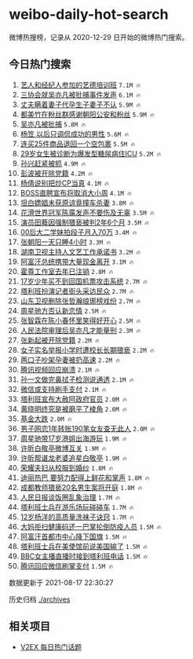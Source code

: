 # weibo-daily-hot-search

微博热搜榜，记录从 2020-12-29 日开始的微博热门搜索。

## 今日热门搜索

<!-- BEGIN -->

1. [艺人和经纪人参加的艺德培训班](https://s.weibo.com/weibo?q=%23%E8%89%BA%E4%BA%BA%E5%92%8C%E7%BB%8F%E7%BA%AA%E4%BA%BA%E5%8F%82%E5%8A%A0%E7%9A%84%E8%89%BA%E5%BE%B7%E5%9F%B9%E8%AE%AD%E7%8F%AD%23&Refer=top) `7.1M 🔥`
1. [三协会就吴亦凡被批捕事件发声](https://s.weibo.com/weibo?q=%23%E4%B8%89%E5%8D%8F%E4%BC%9A%E5%B0%B1%E5%90%B4%E4%BA%A6%E5%87%A1%E8%A2%AB%E6%89%B9%E6%8D%95%E4%BA%8B%E4%BB%B6%E5%8F%91%E5%A3%B0%23&Refer=top) `6.1M 🔥`
1. [丈夫瞒着妻子代孕生子妻子不认](https://s.weibo.com/weibo?q=%23%E4%B8%88%E5%A4%AB%E7%9E%92%E7%9D%80%E5%A6%BB%E5%AD%90%E4%BB%A3%E5%AD%95%E7%94%9F%E5%AD%90%E5%A6%BB%E5%AD%90%E4%B8%8D%E8%AE%A4%23&Refer=top) `5.9M 🔥`
1. [都美竹在粉丝群感谢朝阳公安和粉丝](https://s.weibo.com/weibo?q=%23%E9%83%BD%E7%BE%8E%E7%AB%B9%E5%9C%A8%E7%B2%89%E4%B8%9D%E7%BE%A4%E6%84%9F%E8%B0%A2%E6%9C%9D%E9%98%B3%E5%85%AC%E5%AE%89%E5%92%8C%E7%B2%89%E4%B8%9D%23&Refer=top) `5.9M 🔥`
1. [吴亦凡被批捕](https://s.weibo.com/weibo?q=%23%E5%90%B4%E4%BA%A6%E5%87%A1%E8%A2%AB%E6%89%B9%E6%8D%95%23&Refer=top) `5.8M 🔥`
1. [杨笠 以后只调侃成功的男性](https://s.weibo.com/weibo?q=%E6%9D%A8%E7%AC%A0%20%E4%BB%A5%E5%90%8E%E5%8F%AA%E8%B0%83%E4%BE%83%E6%88%90%E5%8A%9F%E7%9A%84%E7%94%B7%E6%80%A7&Refer=top) `5.6M 🔥`
1. [连买25件商品退回一个空包裹](https://s.weibo.com/weibo?q=%23%E8%BF%9E%E4%B9%B025%E4%BB%B6%E5%95%86%E5%93%81%E9%80%80%E5%9B%9E%E4%B8%80%E4%B8%AA%E7%A9%BA%E5%8C%85%E8%A3%B9%23&Refer=top) `5.5M 🔥`
1. [29岁女生被诊断为爆发型糖尿病住ICU](https://s.weibo.com/weibo?q=%2329%E5%B2%81%E5%A5%B3%E7%94%9F%E8%A2%AB%E8%AF%8A%E6%96%AD%E4%B8%BA%E7%88%86%E5%8F%91%E5%9E%8B%E7%B3%96%E5%B0%BF%E7%97%85%E4%BD%8FICU%23&Refer=top) `5.2M 🔥`
1. [孙兴赶紧被抓](https://s.weibo.com/weibo?q=%E5%AD%99%E5%85%B4%E8%B5%B6%E7%B4%A7%E8%A2%AB%E6%8A%93&Refer=top) `4.9M 🔥`
1. [彭波被开除党籍](https://s.weibo.com/weibo?q=%23%E5%BD%AD%E6%B3%A2%E8%A2%AB%E5%BC%80%E9%99%A4%E5%85%9A%E7%B1%8D%23&Refer=top) `4.2M 🔥`
1. [杨倩说别把炒CP当真](https://s.weibo.com/weibo?q=%E6%9D%A8%E5%80%A9%E8%AF%B4%E5%88%AB%E6%8A%8A%E7%82%92CP%E5%BD%93%E7%9C%9F&Refer=top) `4.1M 🔥`
1. [BOSS直聘宣布将取消大小周](https://s.weibo.com/weibo?q=%23BOSS%E7%9B%B4%E8%81%98%E5%AE%A3%E5%B8%83%E5%B0%86%E5%8F%96%E6%B6%88%E5%A4%A7%E5%B0%8F%E5%91%A8%23&Refer=top) `4.1M 🔥`
1. [坦白嫖娼未获原谅竟撞车杀妻](https://s.weibo.com/weibo?q=%23%E5%9D%A6%E7%99%BD%E5%AB%96%E5%A8%BC%E6%9C%AA%E8%8E%B7%E5%8E%9F%E8%B0%85%E7%AB%9F%E6%92%9E%E8%BD%A6%E6%9D%80%E5%A6%BB%23&Refer=top) `3.8M 🔥`
1. [花滑世界冠军陈露发声不要伤及无辜](https://s.weibo.com/weibo?q=%E8%8A%B1%E6%BB%91%E4%B8%96%E7%95%8C%E5%86%A0%E5%86%9B%E9%99%88%E9%9C%B2%E5%8F%91%E5%A3%B0%E4%B8%8D%E8%A6%81%E4%BC%A4%E5%8F%8A%E6%97%A0%E8%BE%9C&Refer=top) `3.5M 🔥`
1. [演员田蕤因强制猥亵被判2年6个月](https://s.weibo.com/weibo?q=%23%E6%BC%94%E5%91%98%E7%94%B0%E8%95%A4%E5%9B%A0%E5%BC%BA%E5%88%B6%E7%8C%A5%E4%BA%B5%E8%A2%AB%E5%88%A42%E5%B9%B46%E4%B8%AA%E6%9C%88%23&Refer=top) `3.5M 🔥`
1. [00后大二学妹拍段子月入70万](https://s.weibo.com/weibo?q=%2300%E5%90%8E%E5%A4%A7%E4%BA%8C%E5%AD%A6%E5%A6%B9%E6%8B%8D%E6%AE%B5%E5%AD%90%E6%9C%88%E5%85%A570%E4%B8%87%23&Refer=top) `3.4M 🔥`
1. [张朝阳一天只睡4小时](https://s.weibo.com/weibo?q=%E5%BC%A0%E6%9C%9D%E9%98%B3%E4%B8%80%E5%A4%A9%E5%8F%AA%E7%9D%A14%E5%B0%8F%E6%97%B6&Refer=top) `3.3M 🔥`
1. [湖南卫视主持人文艺工作承诺书](https://s.weibo.com/weibo?q=%23%E6%B9%96%E5%8D%97%E5%8D%AB%E8%A7%86%E4%B8%BB%E6%8C%81%E4%BA%BA%E6%96%87%E8%89%BA%E5%B7%A5%E4%BD%9C%E6%89%BF%E8%AF%BA%E4%B9%A6%23&Refer=top) `3.2M 🔥`
1. [阿富汗总统携带大量现金离开](https://s.weibo.com/weibo?q=%23%E9%98%BF%E5%AF%8C%E6%B1%97%E6%80%BB%E7%BB%9F%E6%90%BA%E5%B8%A6%E5%A4%A7%E9%87%8F%E7%8E%B0%E9%87%91%E7%A6%BB%E5%BC%80%23&Refer=top) `3.1M 🔥`
1. [霍尊工作室去年已注销](https://s.weibo.com/weibo?q=%23%E9%9C%8D%E5%B0%8A%E5%B7%A5%E4%BD%9C%E5%AE%A4%E5%8E%BB%E5%B9%B4%E5%B7%B2%E6%B3%A8%E9%94%80%23&Refer=top) `2.8M 🔥`
1. [17岁少年买不到回国机票攻击系统](https://s.weibo.com/weibo?q=%2317%E5%B2%81%E5%B0%91%E5%B9%B4%E4%B9%B0%E4%B8%8D%E5%88%B0%E5%9B%9E%E5%9B%BD%E6%9C%BA%E7%A5%A8%E6%94%BB%E5%87%BB%E7%B3%BB%E7%BB%9F%23&Refer=top) `2.7M 🔥`
1. [塔利班扮演记者街头采访民众](https://s.weibo.com/weibo?q=%E5%A1%94%E5%88%A9%E7%8F%AD%E6%89%AE%E6%BC%94%E8%AE%B0%E8%80%85%E8%A1%97%E5%A4%B4%E9%87%87%E8%AE%BF%E6%B0%91%E4%BC%97&Refer=top) `2.7M 🔥`
1. [山东卫视删除张哲瀚琅琊榜戏份](https://s.weibo.com/weibo?q=%23%E5%B1%B1%E4%B8%9C%E5%8D%AB%E8%A7%86%E5%88%A0%E9%99%A4%E5%BC%A0%E5%93%B2%E7%80%9A%E7%90%85%E7%90%8A%E6%A6%9C%E6%88%8F%E4%BB%BD%23&Refer=top) `2.7M 🔥`
1. [周星驰方否认新恋情](https://s.weibo.com/weibo?q=%23%E5%91%A8%E6%98%9F%E9%A9%B0%E6%96%B9%E5%90%A6%E8%AE%A4%E6%96%B0%E6%81%8B%E6%83%85%23&Refer=top) `2.5M 🔥`
1. [张智霖在陈小春怀里笑得好开心](https://s.weibo.com/weibo?q=%23%E5%BC%A0%E6%99%BA%E9%9C%96%E5%9C%A8%E9%99%88%E5%B0%8F%E6%98%A5%E6%80%80%E9%87%8C%E7%AC%91%E5%BE%97%E5%A5%BD%E5%BC%80%E5%BF%83%23&Refer=top) `2.5M 🔥`
1. [人民法院审理后吴亦凡才能量刑](https://s.weibo.com/weibo?q=%23%E4%BA%BA%E6%B0%91%E6%B3%95%E9%99%A2%E5%AE%A1%E7%90%86%E5%90%8E%E5%90%B4%E4%BA%A6%E5%87%A1%E6%89%8D%E8%83%BD%E9%87%8F%E5%88%91%23&Refer=top) `2.3M 🔥`
1. [张新起被开除党籍](https://s.weibo.com/weibo?q=%23%E5%BC%A0%E6%96%B0%E8%B5%B7%E8%A2%AB%E5%BC%80%E9%99%A4%E5%85%9A%E7%B1%8D%23&Refer=top) `2.2M 🔥`
1. [女子实名举报小学时遭校长长期猥亵](https://s.weibo.com/weibo?q=%23%E5%A5%B3%E5%AD%90%E5%AE%9E%E5%90%8D%E4%B8%BE%E6%8A%A5%E5%B0%8F%E5%AD%A6%E6%97%B6%E9%81%AD%E6%A0%A1%E9%95%BF%E9%95%BF%E6%9C%9F%E7%8C%A5%E4%BA%B5%23&Refer=top) `2.2M 🔥`
1. [两口子吵架孕妻被扔高速](https://s.weibo.com/weibo?q=%23%E4%B8%A4%E5%8F%A3%E5%AD%90%E5%90%B5%E6%9E%B6%E5%AD%95%E5%A6%BB%E8%A2%AB%E6%89%94%E9%AB%98%E9%80%9F%23&Refer=top) `2.2M 🔥`
1. [腾讯视频回应崩溃](https://s.weibo.com/weibo?q=%23%E8%85%BE%E8%AE%AF%E8%A7%86%E9%A2%91%E5%9B%9E%E5%BA%94%E5%B4%A9%E6%BA%83%23&Refer=top) `2.1M 🔥`
1. [孙一文做完鼻拭子检测说通透](https://s.weibo.com/weibo?q=%23%E5%AD%99%E4%B8%80%E6%96%87%E5%81%9A%E5%AE%8C%E9%BC%BB%E6%8B%AD%E5%AD%90%E6%A3%80%E6%B5%8B%E8%AF%B4%E9%80%9A%E9%80%8F%23&Refer=top) `2.1M 🔥`
1. [微信或支持刷手支付](https://s.weibo.com/weibo?q=%23%E5%BE%AE%E4%BF%A1%E6%88%96%E6%94%AF%E6%8C%81%E5%88%B7%E6%89%8B%E6%94%AF%E4%BB%98%23&Refer=top) `2.1M 🔥`
1. [塔利班宣布大赦阿政府官员](https://s.weibo.com/weibo?q=%23%E5%A1%94%E5%88%A9%E7%8F%AD%E5%AE%A3%E5%B8%83%E5%A4%A7%E8%B5%A6%E9%98%BF%E6%94%BF%E5%BA%9C%E5%AE%98%E5%91%98%23&Refer=top) `2.0M 🔥`
1. [黄晓明终究是被磨平了棱角](https://s.weibo.com/weibo?q=%23%E9%BB%84%E6%99%93%E6%98%8E%E7%BB%88%E7%A9%B6%E6%98%AF%E8%A2%AB%E7%A3%A8%E5%B9%B3%E4%BA%86%E6%A3%B1%E8%A7%92%23&Refer=top) `2.0M 🔥`
1. [基金大跌](https://s.weibo.com/weibo?q=%E5%9F%BA%E9%87%91%E5%A4%A7%E8%B7%8C&Refer=top) `2.0M 🔥`
1. [男子网恋1年转账190笔女友查无此人](https://s.weibo.com/weibo?q=%23%E7%94%B7%E5%AD%90%E7%BD%91%E6%81%8B1%E5%B9%B4%E8%BD%AC%E8%B4%A6190%E7%AC%94%E5%A5%B3%E5%8F%8B%E6%9F%A5%E6%97%A0%E6%AD%A4%E4%BA%BA%23&Refer=top) `2.0M 🔥`
1. [周星驰带17岁港姐出海游玩](https://s.weibo.com/weibo?q=%E5%91%A8%E6%98%9F%E9%A9%B0%E5%B8%A617%E5%B2%81%E6%B8%AF%E5%A7%90%E5%87%BA%E6%B5%B7%E6%B8%B8%E7%8E%A9&Refer=top) `1.9M 🔥`
1. [许昕白敬亭微博互关](https://s.weibo.com/weibo?q=%23%E8%AE%B8%E6%98%95%E7%99%BD%E6%95%AC%E4%BA%AD%E5%BE%AE%E5%8D%9A%E4%BA%92%E5%85%B3%23&Refer=top) `1.9M 🔥`
1. [许昕帮谌龙老婆追星白敬亭](https://s.weibo.com/weibo?q=%23%E8%AE%B8%E6%98%95%E5%B8%AE%E8%B0%8C%E9%BE%99%E8%80%81%E5%A9%86%E8%BF%BD%E6%98%9F%E7%99%BD%E6%95%AC%E4%BA%AD%23&Refer=top) `1.9M 🔥`
1. [荣耀夫妇从校服到婚纱](https://s.weibo.com/weibo?q=%23%E8%8D%A3%E8%80%80%E5%A4%AB%E5%A6%87%E4%BB%8E%E6%A0%A1%E6%9C%8D%E5%88%B0%E5%A9%9A%E7%BA%B1%23&Refer=top) `1.8M 🔥`
1. [迪丽热巴 要努力配得上鲜花和掌声](https://s.weibo.com/weibo?q=%E8%BF%AA%E4%B8%BD%E7%83%AD%E5%B7%B4%20%E8%A6%81%E5%8A%AA%E5%8A%9B%E9%85%8D%E5%BE%97%E4%B8%8A%E9%B2%9C%E8%8A%B1%E5%92%8C%E6%8E%8C%E5%A3%B0&Refer=top) `1.8M 🔥`
1. [成都教师猥亵20名男生案将开庭](https://s.weibo.com/weibo?q=%23%E6%88%90%E9%83%BD%E6%95%99%E5%B8%88%E7%8C%A5%E4%BA%B520%E5%90%8D%E7%94%B7%E7%94%9F%E6%A1%88%E5%B0%86%E5%BC%80%E5%BA%AD%23&Refer=top) `1.8M 🔥`
1. [人民日报谈饭圈乱象治理](https://s.weibo.com/weibo?q=%23%E4%BA%BA%E6%B0%91%E6%97%A5%E6%8A%A5%E8%B0%88%E9%A5%AD%E5%9C%88%E4%B9%B1%E8%B1%A1%E6%B2%BB%E7%90%86%23&Refer=top) `1.7M 🔥`
1. [塔利班士兵在游乐场玩碰碰车](https://s.weibo.com/weibo?q=%23%E5%A1%94%E5%88%A9%E7%8F%AD%E5%A3%AB%E5%85%B5%E5%9C%A8%E6%B8%B8%E4%B9%90%E5%9C%BA%E7%8E%A9%E7%A2%B0%E7%A2%B0%E8%BD%A6%23&Refer=top) `1.7M 🔥`
1. [12岁杨洋的高质量洗袜子诀窍](https://s.weibo.com/weibo?q=%2312%E5%B2%81%E6%9D%A8%E6%B4%8B%E7%9A%84%E9%AB%98%E8%B4%A8%E9%87%8F%E6%B4%97%E8%A2%9C%E5%AD%90%E8%AF%80%E7%AA%8D%23&Refer=top) `1.7M 🔥`
1. [大妈拒扫健康码还一巴掌抡倒防疫人员](https://s.weibo.com/weibo?q=%23%E5%A4%A7%E5%A6%88%E6%8B%92%E6%89%AB%E5%81%A5%E5%BA%B7%E7%A0%81%E8%BF%98%E4%B8%80%E5%B7%B4%E6%8E%8C%E6%8A%A1%E5%80%92%E9%98%B2%E7%96%AB%E4%BA%BA%E5%91%98%23&Refer=top) `1.5M 🔥`
1. [阿富汗首都市中心降下国旗](https://s.weibo.com/weibo?q=%23%E9%98%BF%E5%AF%8C%E6%B1%97%E9%A6%96%E9%83%BD%E5%B8%82%E4%B8%AD%E5%BF%83%E9%99%8D%E4%B8%8B%E5%9B%BD%E6%97%97%23&Refer=top) `1.5M 🔥`
1. [塔利班士兵在美使馆前说美国输了](https://s.weibo.com/weibo?q=%23%E5%A1%94%E5%88%A9%E7%8F%AD%E5%A3%AB%E5%85%B5%E5%9C%A8%E7%BE%8E%E4%BD%BF%E9%A6%86%E5%89%8D%E8%AF%B4%E7%BE%8E%E5%9B%BD%E8%BE%93%E4%BA%86%23&Refer=top) `1.5M 🔥`
1. [BBC女主播直播时接到塔利班电话](https://s.weibo.com/weibo?q=%23BBC%E5%A5%B3%E4%B8%BB%E6%92%AD%E7%9B%B4%E6%92%AD%E6%97%B6%E6%8E%A5%E5%88%B0%E5%A1%94%E5%88%A9%E7%8F%AD%E7%94%B5%E8%AF%9D%23&Refer=top) `1.5M 🔥`
1. [腾讯回应微信刷掌支付](https://s.weibo.com/weibo?q=%23%E8%85%BE%E8%AE%AF%E5%9B%9E%E5%BA%94%E5%BE%AE%E4%BF%A1%E5%88%B7%E6%8E%8C%E6%94%AF%E4%BB%98%23&Refer=top) `1.5M 🔥`

数据更新于 2021-08-17 22:30:27

<!-- END -->

历史归档 [./archives](./archives)

## 相关项目

- [V2EX 每日热门话题](https://github.com/boojack/v2ex-daily-hot-topic)
